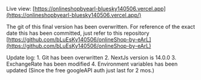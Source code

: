 Live view: [https://onlineshopbyearl-bluesky140506.vercel.app](https://onlineshopbyearl-bluesky140506.vercel.app/)

The git of this final version has been overwritten. For reference of the exact date this has been committed, just refer to this repository [https://github.com/bLuEsKy140506/onlineShop-by-eArL](https://github.com/bLuEsKy140506/onlineShop-by-eArL)

Update log: 1. Git has been overwritten
            2. NextJs version is 14.0.0
            3. ExchangeRate has been modified
            4. Environment variables has been updated (Since the free googleAPI auth just last for 2 mos.) 
